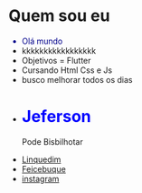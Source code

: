    <h1>Quem sou eu</h1>
    <ul>
        <li style="color: darkblue;">Olá mundo</li>
        <li>kkkkkkkkkkkkkkkkk</li>
        <li>Objetivos = Flutter</li>
        <li>Cursando Html Css e Js</li>
        <li>busco melhorar todos os dias</li>
        <li><h1 style="color: blue">Jeferson</h1></li>
    </ul>
  <ul>
      <p>Pode Bisbilhotar</p>
         <li><a href="https://www.linkedin.com/in/jeferson-caetano-bb2a51212/">Linquedim</a></li>
         <li><a href="https://www.facebook.com/jeferson.caetano.show">Feicebuque</a></li>
         <li><a href="https://www.instagram.com/apenas_jeferson/">instagram </a> </li>    
             
</ul>
        
